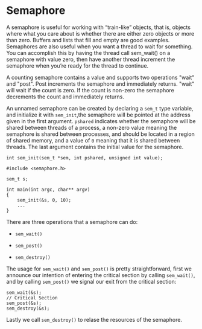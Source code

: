 # Semaphore

A semaphore is useful for working with “train-like” objects, that is, objects where what you care about is whether there are either zero objects or more than zero. Buffers and lists that fill and empty are good examples. Semaphores are also useful when you want a thread to wait for something. You can accomplish this by having the thread call sem_wait() on a semaphore with value zero, then have another thread increment the semaphore when you’re ready for the thread to continue.

A counting semaphore contains a value and supports two operations "wait" and "post". Post increments the semaphore and immediately returns. "wait" will wait if the count is zero. If the count is non-zero the semaphore decrements the count and immediately returns.

An unnamed semaphore can be created by declaring a `sem_t` type variable, and initialize it with `sem_init`,the semaphore will be pointed at the address given in the first argument. `pshared` indicates whether the semaphore will be shared between threads of a process, a non-zero value meaning the semaphore is shared between processes, and should be located in a region of shared memory, and a value of `0` meaning that it is shared between threads. The last argument contains the initial value for the semaphore.

`int sem_init(sem_t *sem, int pshared, unsigned int value);` 

```
#include <semaphore.h>

sem_t s;

int main(int argc, char** argv)
{
	sem_init(&s, 0, 10);
	...
}
```

There are three operations that a semaphore can do:

* `sem_wait()`

* `sem_post()`

* `sem_destroy()`

The usage for `sem_wait()` and `sem_post()` is pretty straightforward, first we announce our intention of entering the critical section by calling `sem_wait()`, and by calling `sem_post()` we signal our exit from the critical section:

```
sem_wait(&s);
// Critical Section
sem_post(&s);
sem_destroy(&s);
```

Lastly we call `sem_destroy()` to relase the resources of the semaphore.